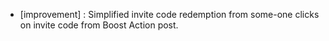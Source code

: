 - [improvement] : Simplified invite code redemption from some-one clicks on invite code from Boost Action post.